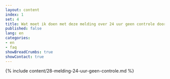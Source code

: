 ```yaml
---
layout: content
index: 1
set: 4
title: Wat moet ik doen met deze melding over 24 uur geen controle door de app? 
published: false
lang: en 
categories:
- en
- faq
showBreadCrumbs: true
showContact: true
---
```

{% include content/28-melding-24-uur-geen-controle.md %}
